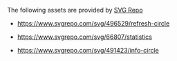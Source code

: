 The following assets are provided by [SVG Repo](https://www.svgrepo.com/)

* https://www.svgrepo.com/svg/496529/refresh-circle

* https://www.svgrepo.com/svg/66807/statistics

* https://www.svgrepo.com/svg/491423/info-circle